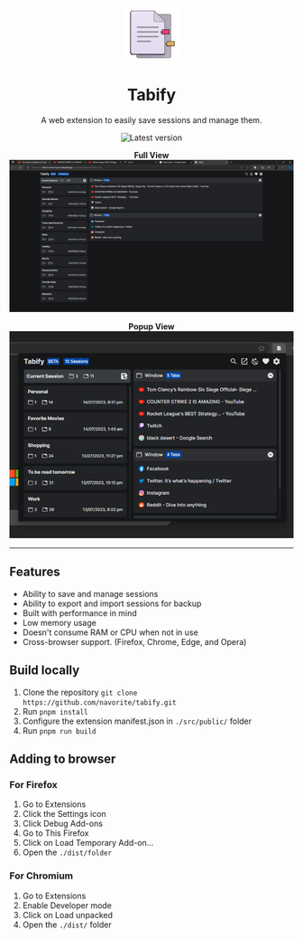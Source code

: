 <div align='center'>

![Tabify icon](./public/icons/tabify-96.png)

# Tabify

A web extension to easily save sessions and manage them.

![Latest version](https://img.shields.io/badge/Latest_version-v1.0.0-blue)

**Full View**
![Screenshot of the extension in Full View mode](./assets/tabify-fullview.png)

**Popup View**
![Screenshot of the extension in Popup mode](./assets/tabify-popup.png)

</div>

---

## Features

- Ability to save and manage sessions
- Ability to export and import sessions for backup
- Built with performance in mind
- Low memory usage
- Doesn't consume RAM or CPU when not in use
- Cross-browser support. (Firefox, Chrome, Edge, and Opera)

## Build locally

1. Clone the repository `git clone https://github.com/navorite/tabify.git`
2. Run `pnpm install`
3. Configure the extension manifest.json in `./src/public/` folder
4. Run `pnpm run build`

## Adding to browser

### For Firefox

1. Go to Extensions
2. Click the Settings icon
3. Click Debug Add-ons
4. Go to This Firefox
5. Click on Load Temporary Add-on...
6. Open the `./dist/folder`

### For Chromium

1. Go to Extensions
2. Enable Developer mode
3. Click on Load unpacked
4. Open the `./dist/` folder

